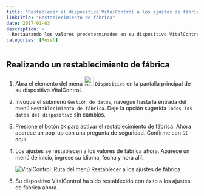 ```yaml
---
title: "Restablecer el dispositivo VitalControl a los ajustes de fábrica"
linkTitle: "Restablecimiento de fábrica"
date: 2017-01-03
description: >
  Restaurando los valores predeterminados en su dispositivo VitalControl mediante un restablecimiento de fábrica.
categories: [Reset]
---
```

## Realizando un restablecimiento de fábrica

1. Abra el elemento del menú <img src="/icons/device.svg" width="25" align="bottom" alt="Dispositivo" /> `Dispositivo` en la pantalla principal de su dispositivo VitalControl.

1. Invoque el submenú `Gestión de datos`, navegue hasta la entrada del menú `Restablecimiento de fábrica`. Deje la opción sugerida `Todos los datos del dispositivo` sin cambios.

1. Presione el botón `OK` para activar el restablecimiento de fábrica. Ahora aparece un pop-up con una pregunta de seguridad. Confirme con `Sí` aquí.

1. Los ajustes se restablecen a los valores de fábrica ahora. Aparece un menú de inicio, ingrese su idioma, fecha y hora allí.

   ![VitalControl: Ruta del menú Restablecer a los ajustes de fábrica](../images/resetdevice.png "Restablecimiento de fábrica")

6. Su dispositivo VitalControl ha sido restablecido con éxito a los ajustes de fábrica ahora.
